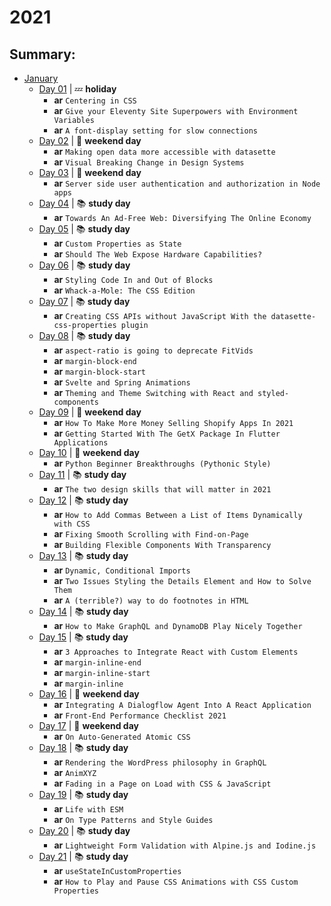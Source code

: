 # 2021

## Summary:

- [January](jan/README.md)
  - [Day 01](jan/01-01-2021.md) | :zzz: **holiday**
    - **ar** `Centering in CSS`
    - **ar** `Give your Eleventy Site Superpowers with Environment Variables`
    - **ar** `A font-display setting for slow connections`
  - [Day 02](jan/01-02-2021.md) | :sunrise_over_mountains: **weekend day**
    - **ar** `Making open data more accessible with datasette`
    - **ar** `Visual Breaking Change in Design Systems`
  - [Day 03](jan/01-03-2021.md) | :sunrise_over_mountains: **weekend day**
    - **ar** `Server side user authentication and authorization in Node apps`
  - [Day 04](jan/01-04-2021.md) | :books: **study day**
    - **ar** `Towards An Ad-Free Web: Diversifying The Online Economy`
  - [Day 05](jan/01-05-2021.md) | :books: **study day**
    - **ar** `Custom Properties as State`
    - **ar** `Should The Web Expose Hardware Capabilities?`
  - [Day 06](jan/01-06-2021.md) | :books: **study day**
    - **ar** `Styling Code In and Out of Blocks`
    - **ar** `Whack-a-Mole: The CSS Edition`
  - [Day 07](jan/01-07-2021.md) | :books: **study day**
    - **ar** `Creating CSS APIs without JavaScript With the datasette-css-properties plugin`
  - [Day 08](jan/01-08-2021.md) | :books: **study day**
    - **ar** `aspect-ratio is going to deprecate FitVids`
    - **ar** `margin-block-end`
    - **ar** `margin-block-start`
    - **ar** `Svelte and Spring Animations`
    - **ar** `Theming and Theme Switching with React and styled-components`
  - [Day 09](jan/01-09-2021.md) | :sunrise_over_mountains: **weekend day**
    - **ar** `How To Make More Money Selling Shopify Apps In 2021`
    - **ar** `Getting Started With The GetX Package In Flutter Applications`
  - [Day 10](jan/01-10-2021.md) | :sunrise_over_mountains: **weekend day**
    - **ar** `Python Beginner Breakthroughs (Pythonic Style)`
  - [Day 11](jan/01-11-2021.md) | :books: **study day**
    - **ar** `The two design skills that will matter in 2021`
  - [Day 12](jan/01-12-2021.md) | :books: **study day**
    - **ar** `How to Add Commas Between a List of Items Dynamically with CSS`
    - **ar** `Fixing Smooth Scrolling with Find-on-Page`
    - **ar** `Building Flexible Components With Transparency`
  - [Day 13](jan/01-13-2021.md) | :books: **study day**
    - **ar** `Dynamic, Conditional Imports`
    - **ar** `Two Issues Styling the Details Element and How to Solve Them`
    - **ar** `A (terrible?) way to do footnotes in HTML`
  - [Day 14](jan/01-14-2021.md) | :books: **study day**
    - **ar** `How to Make GraphQL and DynamoDB Play Nicely Together`
  - [Day 15](jan/01-15-2021.md) | :books: **study day**
    - **ar** `3 Approaches to Integrate React with Custom Elements`
    - **ar** `margin-inline-end`
    - **ar** `margin-inline-start`
    - **ar** `margin-inline`
  - [Day 16](jan/01-16-2021.md) | :sunrise_over_mountains: **weekend day**
    - **ar** `Integrating A Dialogflow Agent Into A React Application`
    - **ar** `Front-End Performance Checklist 2021`
  - [Day 17](jan/01-17-2021.md) | :sunrise_over_mountains: **weekend day**
    - **ar** `On Auto-Generated Atomic CSS`
  - [Day 18](jan/01-18-2021.md) | :books: **study day**
    - **ar** `Rendering the WordPress philosophy in GraphQL`
    - **ar** `AnimXYZ`
    - **ar** `Fading in a Page on Load with CSS & JavaScript`
  - [Day 19](jan/01-19-2021.md) | :books: **study day**
    - **ar** `Life with ESM`
    - **ar** `On Type Patterns and Style Guides`
  - [Day 20](jan/01-20-2021.md) | :books: **study day**
    - **ar** `Lightweight Form Validation with Alpine.js and Iodine.js`
  - [Day 21](jan/01-21-2021.md) | :books: **study day**
    - **ar** `useStateInCustomProperties`
    - **ar** `How to Play and Pause CSS Animations with CSS Custom Properties`
